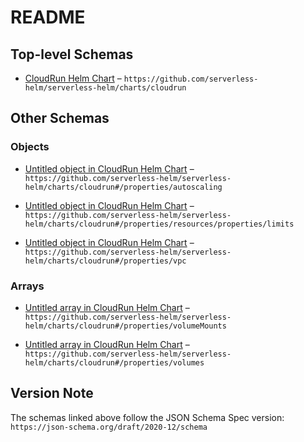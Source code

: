# README

## Top-level Schemas

* [CloudRun Helm Chart](./values.md "A Helm chart to template the manifest of a Cloud Run service or job") – `https://github.com/serverless-helm/serverless-helm/charts/cloudrun`

## Other Schemas

### Objects

* [Untitled object in CloudRun Helm Chart](./values-properties-autoscaling.md) – `https://github.com/serverless-helm/serverless-helm/charts/cloudrun#/properties/autoscaling`

* [Untitled object in CloudRun Helm Chart](./values-properties-resources-properties-limits.md) – `https://github.com/serverless-helm/serverless-helm/charts/cloudrun#/properties/resources/properties/limits`

* [Untitled object in CloudRun Helm Chart](./values-properties-vpc.md) – `https://github.com/serverless-helm/serverless-helm/charts/cloudrun#/properties/vpc`

### Arrays

* [Untitled array in CloudRun Helm Chart](./values-properties-volumemounts.md) – `https://github.com/serverless-helm/serverless-helm/charts/cloudrun#/properties/volumeMounts`

* [Untitled array in CloudRun Helm Chart](./values-properties-volumes.md) – `https://github.com/serverless-helm/serverless-helm/charts/cloudrun#/properties/volumes`

## Version Note

The schemas linked above follow the JSON Schema Spec version: `https://json-schema.org/draft/2020-12/schema`
